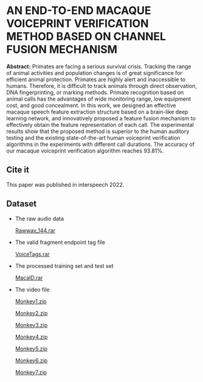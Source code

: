# AN END-TO-END MACAQUE VOICEPRINT VERIFICATION METHOD BASED ON CHANNEL FUSION MECHANISM

**Abstract:** Primates are facing a serious survival crisis. Tracking the range of animal activities and population changes is of great significance for efficient animal protection. Primates are highly alert and inaccessible to humans. Therefore, it is difficult to track animals through direct observation, DNA fingerprinting, or marking methods. Primate recognition based on animal calls has the advantages of wide monitoring range, low equipment cost, and good concealment. In this work, we designed an effective macaque speech feature extraction structure based on a brain-like deep learning network, and innovatively proposed a feature fusion mechanism to effectively obtain the feature representation of each call. The experimental results show that the proposed method is superior to the human auditory testing and the existing state-of-the-art human voiceprint verification algorithms in the experiments with different call durations. The accuracy of our macaque voiceprint verification algorithm reaches 93.81%.

## Cite it 

This paper was published in interspeech 2022.


## Dataset

* The raw audio data

  [Rawwav_144.rar](http://www.nnmtl.cn/web/Macaque/Rawwav_144.rar)

* The valid fragment endpoint tag file

  [VoiceTags.rar](http://www.nnmtl.cn/web/Macaque/VoiceTags.rar)
  
* The processed training set and test set

  [MacaID.rar](http://www.nnmtl.cn/web/Macaque/MacaID.rar)
  
* The video file

  [Monkey1.zip](http://www.nnmtl.cn/web/Macaque/Monkey1.zip)
  
  [Monkey2.zip](http://www.nnmtl.cn/web/Macaque/Monkey2.zip)
  
  [Monkey3.zip](http://www.nnmtl.cn/web/Macaque/Monkey3.zip)
  
  [Monkey4.zip](http://www.nnmtl.cn/web/Macaque/Monkey4.zip)
  
  [Monkey5.zip](http://www.nnmtl.cn/web/Macaque/Monkey5.zip)
  
  [Monkey6.zip](http://www.nnmtl.cn/web/Macaque/Monkey6.zip)
  
  [Monkey7.zip](http://www.nnmtl.cn/web/Macaque/Monkey7.zip)
  
